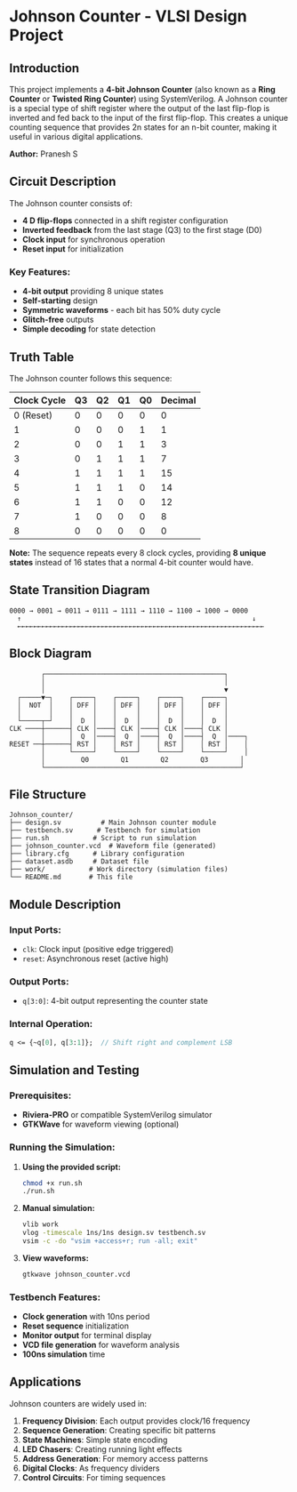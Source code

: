 # Johnson Counter - VLSI Design Project

## Introduction

This project implements a **4-bit Johnson Counter** (also known as a **Ring Counter** or **Twisted Ring Counter**) using SystemVerilog. A Johnson counter is a special type of shift register where the output of the last flip-flop is inverted and fed back to the input of the first flip-flop. This creates a unique counting sequence that provides 2n states for an n-bit counter, making it useful in various digital applications.

**Author:** Pranesh S

## Circuit Description

The Johnson counter consists of:
- **4 D flip-flops** connected in a shift register configuration
- **Inverted feedback** from the last stage (Q3) to the first stage (D0)
- **Clock input** for synchronous operation
- **Reset input** for initialization

### Key Features:
- **4-bit output** providing 8 unique states
- **Self-starting** design
- **Symmetric waveforms** - each bit has 50% duty cycle
- **Glitch-free** outputs
- **Simple decoding** for state detection

## Truth Table

The Johnson counter follows this sequence:

| Clock Cycle | Q3 | Q2 | Q1 | Q0 | Decimal |
|-------------|----|----|----|----|---------|
| 0 (Reset)   | 0  | 0  | 0  | 0  | 0       |
| 1           | 0  | 0  | 0  | 1  | 1       |
| 2           | 0  | 0  | 1  | 1  | 3       |
| 3           | 0  | 1  | 1  | 1  | 7       |
| 4           | 1  | 1  | 1  | 1  | 15      |
| 5           | 1  | 1  | 1  | 0  | 14      |
| 6           | 1  | 1  | 0  | 0  | 12      |
| 7           | 1  | 0  | 0  | 0  | 8       |
| 8           | 0  | 0  | 0  | 0  | 0       |

**Note:** The sequence repeats every 8 clock cycles, providing **8 unique states** instead of 16 states that a normal 4-bit counter would have.

## State Transition Diagram

```
0000 → 0001 → 0011 → 0111 → 1111 → 1110 → 1100 → 1000 → 0000
  ↑                                                          ↓
  ←←←←←←←←←←←←←←←←←←←←←←←←←←←←←←←←←←←←←←←←←←←←←←←←←←←←←←←←←←←←←←
```

## Block Diagram

```
        ┌─────────────────────────────────────────────┐
        │                                             │
        │                                             ▼
  ┌─────▼─┐    ┌─────┐    ┌─────┐    ┌─────┐    ┌─────┐
  │  NOT  │    │ DFF │    │ DFF │    │ DFF │    │ DFF │
  │       │    │     │    │     │    │     │    │     │
  └─────┬─┘    │  D  │    │  D  │    │  D  │    │  D  │
CLK ────┼──────┤ CLK │────┤ CLK │────┤ CLK │────┤ CLK │
        │      │  Q  │────┤  Q  │────┤  Q  │────┤  Q  │────┐
RESET ──┼──────┤ RST │    │ RST │    │ RST │    │ RST │    │
        │      └─────┘    └─────┘    └─────┘    └─────┘    │
        │         Q0        Q1        Q2        Q3        │
        └─────────────────────────────────────────────────┘
```

## File Structure

```
Johnson_counter/
├── design.sv          # Main Johnson counter module
├── testbench.sv      # Testbench for simulation
├── run.sh           # Script to run simulation
├── johnson_counter.vcd  # Waveform file (generated)
├── library.cfg      # Library configuration
├── dataset.asdb     # Dataset file
├── work/           # Work directory (simulation files)
└── README.md       # This file
```

## Module Description

### Input Ports:
- `clk`: Clock input (positive edge triggered)
- `reset`: Asynchronous reset (active high)

### Output Ports:
- `q[3:0]`: 4-bit output representing the counter state

### Internal Operation:
```systemverilog
q <= {~q[0], q[3:1]};  // Shift right and complement LSB
```

## Simulation and Testing

### Prerequisites:
- **Riviera-PRO** or compatible SystemVerilog simulator
- **GTKWave** for waveform viewing (optional)

### Running the Simulation:

1. **Using the provided script:**
   ```bash
   chmod +x run.sh
   ./run.sh
   ```

2. **Manual simulation:**
   ```bash
   vlib work
   vlog -timescale 1ns/1ns design.sv testbench.sv
   vsim -c -do "vsim +access+r; run -all; exit"
   ```

3. **View waveforms:**
   ```bash
   gtkwave johnson_counter.vcd
   ```

### Testbench Features:
- **Clock generation** with 10ns period
- **Reset sequence** initialization
- **Monitor output** for terminal display
- **VCD file generation** for waveform analysis
- **100ns simulation** time

## Applications

Johnson counters are widely used in:

1. **Frequency Division**: Each output provides clock/16 frequency
2. **Sequence Generation**: Creating specific bit patterns
3. **State Machines**: Simple state encoding
4. **LED Chasers**: Creating running light effects
5. **Address Generation**: For memory access patterns
6. **Digital Clocks**: As frequency dividers
7. **Control Circuits**: For timing sequences

